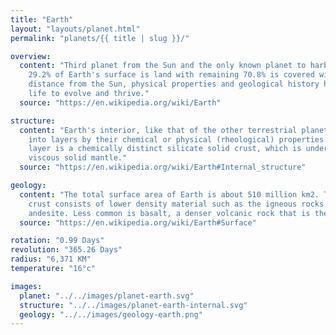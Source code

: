 ```yaml
---
title: "Earth"
layout: "layouts/planet.html"
permalink: "planets/{{ title | slug }}/"

overview:
  content: "Third planet from the Sun and the only known planet to harbor life. About
    29.2% of Earth's surface is land with remaining 70.8% is covered with water. Earth's
    distance from the Sun, physical properties and geological history have allowed
    life to evolve and thrive."
  source: "https://en.wikipedia.org/wiki/Earth"

structure:
  content: "Earth's interior, like that of the other terrestrial planets, is divided
    into layers by their chemical or physical (rheological) properties. The outer
    layer is a chemically distinct silicate solid crust, which is underlain by a highly
    viscous solid mantle."
  source: "https://en.wikipedia.org/wiki/Earth#Internal_structure"

geology:
  content: "The total surface area of Earth is about 510 million km2. The continental
    crust consists of lower density material such as the igneous rocks granite and
    andesite. Less common is basalt, a denser volcanic rock that is the primary constituent of the ocean floors."
  source: "https://en.wikipedia.org/wiki/Earth#Surface"

rotation: "0.99 Days"
revolution: "365.26 Days"
radius: "6,371 KM"
temperature: "16°c"

images:
  planet: "../../images/planet-earth.svg"
  structure: "../../images/planet-earth-internal.svg"
  geology: "../../images/geology-earth.png"
---
```

